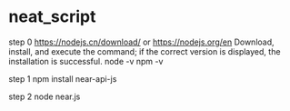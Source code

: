 # neat_script
step 0
https://nodejs.cn/download/ or https://nodejs.org/en
Download, install, and execute the command; if the correct version is displayed, the installation is successful.
node -v
npm -v

step 1
npm install near-api-js

step 2
node near.js

